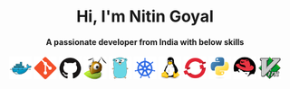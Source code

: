 <h1 align="center">Hi, I'm Nitin Goyal</h1>
<h4 align="center">A passionate developer from India with below skills</h3>

<p align="center">
    <img width="40" height="40" title="docker" src="./icons/docker.png"/>
    <img width="40" height="40" title="git" src="./icons/git.png"/>
    <img width="40" height="40" title="github" src="./icons/github.png"/>
    <img width="40" height="40" title="gluster" src="./icons/gluster.png"/>
    <img width="40" height="40" title="golang" src="./icons/go.png"/>
    <img width="40" height="40" title="kubernetes" src="./icons/kubernetes.png"/>
    <img width="40" height="40" title="linux" src="./icons/linux.png"/>
    <img width="40" height="40" title="openshift" src="./icons/openshift.png"/>
    <img width="40" height="40" title="python" src="./icons/python.png"/>
    <img width="40" height="40" title="rhel" src="./icons/redhat.png"/>
    <img width="40" height="40" title="vim" src="./icons/vim.png"/>
</p>

<!---
<p align="center">
    <img src="https://github-readme-stats.vercel.app/api?username=iamniting&show_icons=true" alt="iamniting"/>
</p>
-->
